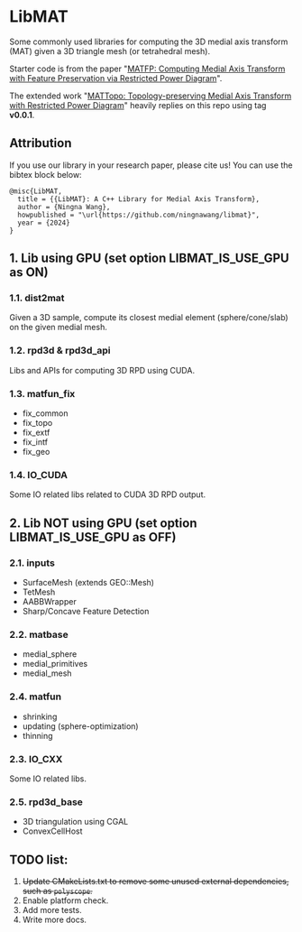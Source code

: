 # LibMAT
Some commonly used libraries for computing the 3D medial axis transform (MAT) given a 3D triangle mesh (or tetrahedral mesh).

Starter code is from the paper "[MATFP: Computing Medial Axis Transform with Feature Preservation via Restricted Power Diagram](https://github.com/ningnawang/MATFP)".

The extended work "[MATTopo: Topology-preserving Medial Axis Transform with Restricted Power Diagram](https://github.com/ningnawang/mattopo)" heavily replies on this repo using tag **v0.0.1**.


## Attribution
If you use our library in your research paper, please cite us! You can use the bibtex block below:

```
@misc{LibMAT,
  title = {{LibMAT}: A C++ Library for Medial Axis Transform},
  author = {Ningna Wang},
  howpublished = "\url{https://github.com/ningnawang/libmat}",
  year = {2024}
}
```

## 1. Lib using GPU (set option **LIBMAT_IS_USE_GPU** as ON)

### 1.1. dist2mat 
Given a 3D sample, compute its closest medial element (sphere/cone/slab) on the given medial mesh.

### 1.2. rpd3d & rpd3d_api
Libs and APIs for computing 3D RPD using CUDA.

### 1.3. matfun_fix
- fix_common
- fix_topo
- fix_extf
- fix_intf
- fix_geo

### 1.4. IO_CUDA
Some IO related libs related to CUDA 3D RPD output.

## 2. Lib NOT using GPU (set option **LIBMAT_IS_USE_GPU** as OFF)
### 2.1. inputs
- SurfaceMesh (extends GEO::Mesh)
- TetMesh
- AABBWrapper
- Sharp/Concave Feature Detection

### 2.2. matbase
- medial_sphere
- medial_primitives
- medial_mesh


### 2.4. matfun
- shrinking
- updating (sphere-optimization)
- thinning

### 2.3. IO_CXX
Some IO related libs.

### 2.5. rpd3d_base
- 3D triangulation using CGAL
- ConvexCellHost

## TODO list:
1. ~~Update CMakeLists.txt to remove some unused external dependencies, such as `polyscope`.~~
2. Enable platform check.
4. Add more tests.
5. Write more docs. 
